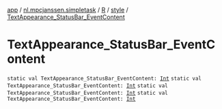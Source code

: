 [app](../../../index.md) / [nl.mpcjanssen.simpletask](../../index.md) / [R](../index.md) / [style](index.md) / [TextAppearance_StatusBar_EventContent](.)

# TextAppearance_StatusBar_EventContent

`static val TextAppearance_StatusBar_EventContent: `[`Int`](https://kotlinlang.org/api/latest/jvm/stdlib/kotlin/-int/index.html)
`static val TextAppearance_StatusBar_EventContent: `[`Int`](https://kotlinlang.org/api/latest/jvm/stdlib/kotlin/-int/index.html)
`static val TextAppearance_StatusBar_EventContent: `[`Int`](https://kotlinlang.org/api/latest/jvm/stdlib/kotlin/-int/index.html)
`static val TextAppearance_StatusBar_EventContent: `[`Int`](https://kotlinlang.org/api/latest/jvm/stdlib/kotlin/-int/index.html)